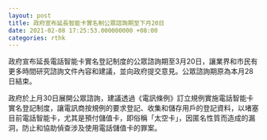 ```yaml
---
layout: post
title: 政府宣布延長智能卡實名制公眾諮詢期至下月20日
date: 2021-02-08 17:25:53.000000000 +08:00
categories: rthk
---
```


政府宣布延長電話智能卡實名登記制度的公眾諮詢期至3月20日，讓業界和市民有更多時間研究諮詢文件內容和建議，並向政府提交意見。公眾諮詢期原為本月28日結束。

政府於上月30日展開公眾諮詢，建議透過《電訊條例》訂立規例實施電話智能卡實名登記制度，讓電訊商按規例的要求登記、收集和儲存用戶的登記資料，以堵塞目前電話智能卡，尤其是預付儲值卡，即俗稱「太空卡」，因匿名性質而造成的漏洞，防止和協助偵查涉及使用電話儲值卡的罪案。
